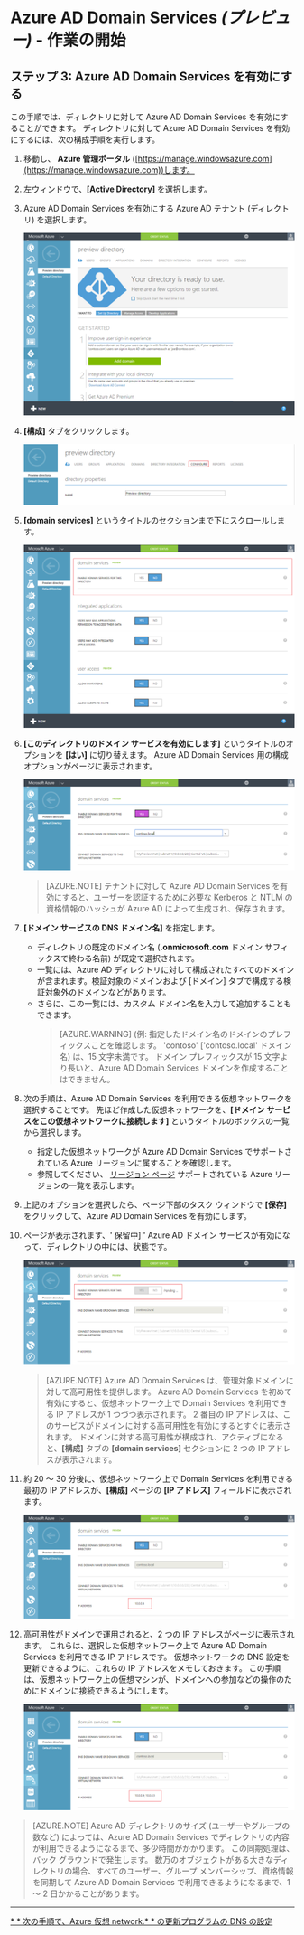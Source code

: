 <properties
    pageTitle="Azure Active Directory ドメイン サービス プレビュー: 作業の開始 | Microsoft Azure"
    description="Azure Active Directory ドメイン サービスの概要"
    services="active-directory-ds"
    documentationCenter=""
    authors="mahesh-unnikrishnan"
    manager="udayh"
    editor="inhenk"/>

<tags
    ms.service="active-directory-ds"
    ms.workload="identity"
    ms.tgt_pltfrm="na"
    ms.devlang="na"
    ms.topic="article"
    ms.date="10/16/2015"
    ms.author="maheshu"/>


# Azure AD Domain Services *(プレビュー)* - 作業の開始

## ステップ 3: Azure AD Domain Services を有効にする

この手順では、ディレクトリに対して Azure AD Domain Services を有効にすることができます。 ディレクトリに対して Azure AD Domain Services を有効にするには、次の構成手順を実行します。

1. 移動し、 **Azure 管理ポータル** ([https://manage.windowsazure.com](https://manage.windowsazure.com))します。
2. 左ウィンドウで、**[Active Directory]** を選択します。
3. Azure AD Domain Services を有効にする Azure AD テナント (ディレクトリ) を選択します。

    ![Azure AD ディレクトリの選択](./media/active-directory-domain-services-getting-started/select-aad-directory.png)

4. **[構成]** タブをクリックします。

    ![ディレクトリの ](./media/active-directory-domain-services-getting-started/configure-tab.png)

5. **[domain services]** というタイトルのセクションまで下にスクロールします。

    ![Domain Services 構成セクション](./media/active-directory-domain-services-getting-started/domain-services-configuration.png)

6. **[このディレクトリのドメイン サービスを有効にします]** というタイトルのオプションを **[はい]** に切り替えます。 Azure AD Domain Services 用の構成オプションがページに表示されます。

    ![Domain Services の有効化](./media/active-directory-domain-services-getting-started/enable-domain-services.png)
    > [AZURE.NOTE] テナントに対して Azure AD Domain Services を有効にすると、ユーザーを認証するために必要な Kerberos と NTLM の資格情報のハッシュが Azure AD によって生成され、保存されます。

7. **[ドメイン サービスの DNS ドメイン名]** を指定します。
   - ディレクトリの既定のドメイン名 (**.onmicrosoft.com** ドメイン サフィックスで終わる名前) が既定で選択されます。
   - 一覧には、Azure AD ディレクトリに対して構成されたすべてのドメインが含まれます。検証対象のドメインおよび [ドメイン] タブで構成する検証対象外のドメインなどがあります。
   - さらに、この一覧には、カスタム ドメイン名を入力して追加することもできます。
     > [AZURE.WARNING] (例: 指定したドメイン名のドメインのプレフィックスことを確認します。 'contoso' ['contoso.local' ドメイン名) は、15 文字未満です。 ドメイン プレフィックスが 15 文字より長いと、Azure AD Domain Services ドメインを作成することはできません。

8. 次の手順は、Azure AD Domain Services を利用できる仮想ネットワークを選択することです。 先ほど作成した仮想ネットワークを、**[ドメイン サービスをこの仮想ネットワークに接続します]** というタイトルのボックスの一覧から選択します。
   - 指定した仮想ネットワークが Azure AD Domain Services でサポートされている Azure リージョンに属することを確認します。
   - 参照してください、 [リージョン ページ](active-directory-ds-regions.md) サポートされている Azure リージョンの一覧を表示します。

9. 上記のオプションを選択したら、ページ下部のタスク ウィンドウで **[保存]** をクリックして、Azure AD Domain Services を有効にします。
10. ページが表示されます、' 保留中] ' Azure AD ドメイン サービスが有効になって、ディレクトリの中には、状態です。

    ![Domain Services の有効化 - 保留中状態](./media/active-directory-domain-services-getting-started/enable-domain-services-pendingstate.png)
    > [AZURE.NOTE] Azure AD Domain Services は、管理対象ドメインに対して高可用性を提供します。 Azure AD Domain Services を初めて有効にすると、仮想ネットワーク上で Domain Services を利用できる IP アドレスが 1 つづつ表示されます。 2 番目の IP アドレスは、このサービスがドメインに対する高可用性を有効にするとすぐに表示されます。 ドメインに対する高可用性が構成され、アクティブになると、**[構成]** タブの **[domain services]** セクションに 2 つの IP アドレスが表示されます。

11. 約 20 ～ 30 分後に、仮想ネットワーク上で Domain Services を利用できる最初の IP アドレスが、**[構成]** ページの **[IP アドレス]** フィールドに表示されます。

    ![Domain Services が有効化された - 最初の IP がプロビジョニングされた](./media/active-directory-domain-services-getting-started/domain-services-enabled-firstdc-available.png)

12. 高可用性がドメインで運用されると、2 つの IP アドレスがページに表示されます。 これらは、選択した仮想ネットワーク上で Azure AD Domain Services を利用できる IP アドレスです。 仮想ネットワークの DNS 設定を更新できるように、これらの IP アドレスをメモしておきます。 この手順は、仮想ネットワーク上の仮想マシンが、ドメインへの参加などの操作のためにドメインに接続できるようにします。

    ![Domain Services が有効化された - 2 つの IP がプロビジョニングされた](./media/active-directory-domain-services-getting-started/domain-services-enabled-bothdcs-available.png)

> [AZURE.NOTE] Azure AD ディレクトリのサイズ (ユーザーやグループの数など) によっては、Azure AD Domain Services でディレクトリの内容が利用できるようになるまで、多少時間がかかります。 この同期処理は、バック グラウンドで発生します。 数万のオブジェクトがある大きなディレクトリの場合、すべてのユーザー、グループ メンバーシップ、資格情報を同期して Azure AD Domain Services で利用できるようになるまで、1 ～ 2 日かかることがあります。


---

[* * 次の手順で、Azure 仮想 network.* * の更新プログラムの DNS の設定](active-directory-ds-getting-started-dns.md)





